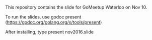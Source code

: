 This repository contains the slide for GoMeetup Waterloo on Nov 10.

To run the slides, use godoc present
(https://godoc.org/golang.org/x/tools/present)

After installing, type present nov2016.slide
